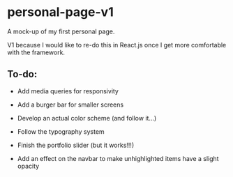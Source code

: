 # personal-page-v1
A mock-up of my first personal page.

V1 because I would like to re-do this in React.js once I get more comfortable with the framework. 


## To-do:

- Add media queries for responsivity

- Add a burger bar for smaller screens

- Develop an actual color scheme (and follow it...)

- Follow the typography system

- Finish the portfolio slider (but it works!!!)

- Add an effect on the navbar to make unhighlighted items have a slight opacity
